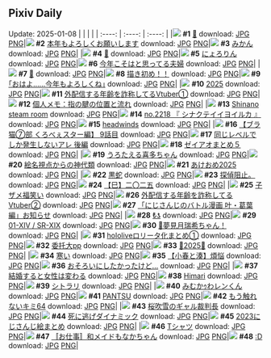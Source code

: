 ## Pixiv Daily
Update: 2025-01-08
|      |      |      |
| :----: | :----: | :----: |
|![](https://pixiv.microyu.workers.dev/c/240x480/img-master/img/2025/01/06/00/40/09/125946101_p0_master1200.jpg) **#1** [🐍](https://www.pixiv.net/artworks/125946101) download: [JPG](https://pixiv.microyu.workers.dev/img-original/img/2025/01/06/00/40/09/125946101_p0.jpg) [PNG](https://pixiv.microyu.workers.dev/img-original/img/2025/01/06/00/40/09/125946101_p0.png)|![](https://pixiv.microyu.workers.dev/c/240x480/img-master/img/2025/01/06/19/31/27/125966179_p0_master1200.jpg) **#2** [本年もよろしくお願いします](https://www.pixiv.net/artworks/125966179) download: [JPG](https://pixiv.microyu.workers.dev/img-original/img/2025/01/06/19/31/27/125966179_p0.jpg) [PNG](https://pixiv.microyu.workers.dev/img-original/img/2025/01/06/19/31/27/125966179_p0.png)|![](https://pixiv.microyu.workers.dev/c/240x480/img-master/img/2025/01/06/20/30/01/125967925_p0_master1200.jpg) **#3** [みかん](https://www.pixiv.net/artworks/125967925) download: [JPG](https://pixiv.microyu.workers.dev/img-original/img/2025/01/06/20/30/01/125967925_p0.jpg) [PNG](https://pixiv.microyu.workers.dev/img-original/img/2025/01/06/20/30/01/125967925_p0.png)|
|![](https://pixiv.microyu.workers.dev/c/240x480/img-master/img/2025/01/07/04/10/24/125981673_p0_master1200.jpg) **#4** [🐍](https://www.pixiv.net/artworks/125981673) download: [JPG](https://pixiv.microyu.workers.dev/img-original/img/2025/01/07/04/10/24/125981673_p0.jpg) [PNG](https://pixiv.microyu.workers.dev/img-original/img/2025/01/07/04/10/24/125981673_p0.png)|![](https://pixiv.microyu.workers.dev/c/240x480/img-master/img/2025/01/06/00/07/39/125944870_p0_master1200.jpg) **#5** [にょろりん](https://www.pixiv.net/artworks/125944870) download: [JPG](https://pixiv.microyu.workers.dev/img-original/img/2025/01/06/00/07/39/125944870_p0.jpg) [PNG](https://pixiv.microyu.workers.dev/img-original/img/2025/01/06/00/07/39/125944870_p0.png)|![](https://pixiv.microyu.workers.dev/c/240x480/img-master/img/2025/01/06/00/03/22/125944600_p0_master1200.jpg) **#6** [今年こそはと思ってる夫婦](https://www.pixiv.net/artworks/125944600) download: [JPG](https://pixiv.microyu.workers.dev/img-original/img/2025/01/06/00/03/22/125944600_p0.jpg) [PNG](https://pixiv.microyu.workers.dev/img-original/img/2025/01/06/00/03/22/125944600_p0.png)|
|![](https://pixiv.microyu.workers.dev/c/240x480/img-master/img/2025/01/06/00/19/30/125945321_p0_master1200.jpg) **#7** [💖](https://www.pixiv.net/artworks/125945321) download: [JPG](https://pixiv.microyu.workers.dev/img-original/img/2025/01/06/00/19/30/125945321_p0.jpg) [PNG](https://pixiv.microyu.workers.dev/img-original/img/2025/01/06/00/19/30/125945321_p0.png)|![](https://pixiv.microyu.workers.dev/c/240x480/img-master/img/2025/01/06/20/09/58/125967377_p0_master1200.jpg) **#8** [描き初め！！](https://www.pixiv.net/artworks/125967377) download: [JPG](https://pixiv.microyu.workers.dev/img-original/img/2025/01/06/20/09/58/125967377_p0.jpg) [PNG](https://pixiv.microyu.workers.dev/img-original/img/2025/01/06/20/09/58/125967377_p0.png)|![](https://pixiv.microyu.workers.dev/c/240x480/img-master/img/2025/01/06/17/08/53/125962046_p0_master1200.jpg) **#9** [｢おはよ……今年もよろしくね｣](https://www.pixiv.net/artworks/125962046) download: [JPG](https://pixiv.microyu.workers.dev/img-original/img/2025/01/06/17/08/53/125962046_p0.jpg) [PNG](https://pixiv.microyu.workers.dev/img-original/img/2025/01/06/17/08/53/125962046_p0.png)|
|![](https://pixiv.microyu.workers.dev/c/240x480/img-master/img/2025/01/06/01/58/34/125948165_p0_master1200.jpg) **#10** [2025](https://www.pixiv.net/artworks/125948165) download: [JPG](https://pixiv.microyu.workers.dev/img-original/img/2025/01/06/01/58/34/125948165_p0.jpg) [PNG](https://pixiv.microyu.workers.dev/img-original/img/2025/01/06/01/58/34/125948165_p0.png)|![](https://pixiv.microyu.workers.dev/c/240x480/img-master/img/2025/01/06/20/59/31/125968884_p0_master1200.jpg) **#11** [外配信する年齢を詐称してるVtuber①](https://www.pixiv.net/artworks/125968884) download: [JPG](https://pixiv.microyu.workers.dev/img-original/img/2025/01/06/20/59/31/125968884_p0.jpg) [PNG](https://pixiv.microyu.workers.dev/img-original/img/2025/01/06/20/59/31/125968884_p0.png)|![](https://pixiv.microyu.workers.dev/c/240x480/img-master/img/2025/01/07/06/00/07/125982861_p0_master1200.jpg) **#12** [個人メモ：指の腱の位置と流れ](https://www.pixiv.net/artworks/125982861) download: [JPG](https://pixiv.microyu.workers.dev/img-original/img/2025/01/07/06/00/07/125982861_p0.jpg) [PNG](https://pixiv.microyu.workers.dev/img-original/img/2025/01/07/06/00/07/125982861_p0.png)|
|![](https://pixiv.microyu.workers.dev/c/240x480/img-master/img/2025/01/06/15/05/15/125959611_p0_master1200.jpg) **#13** [Shinano steam room](https://www.pixiv.net/artworks/125959611) download: [JPG](https://pixiv.microyu.workers.dev/img-original/img/2025/01/06/15/05/15/125959611_p0.jpg) [PNG](https://pixiv.microyu.workers.dev/img-original/img/2025/01/06/15/05/15/125959611_p0.png)|![](https://pixiv.microyu.workers.dev/c/240x480/img-master/img/2025/01/06/23/44/48/125975173_p0_master1200.jpg) **#14** [no.2218 『 シナクテイイヨイルカ 』](https://www.pixiv.net/artworks/125975173) download: [JPG](https://pixiv.microyu.workers.dev/img-original/img/2025/01/06/23/44/48/125975173_p0.jpg) [PNG](https://pixiv.microyu.workers.dev/img-original/img/2025/01/06/23/44/48/125975173_p0.png)|![](https://pixiv.microyu.workers.dev/c/240x480/img-master/img/2025/01/07/00/00/14/125975794_p0_master1200.jpg) **#15** [headwinds](https://www.pixiv.net/artworks/125975794) download: [JPG](https://pixiv.microyu.workers.dev/img-original/img/2025/01/07/00/00/14/125975794_p0.jpg) [PNG](https://pixiv.microyu.workers.dev/img-original/img/2025/01/07/00/00/14/125975794_p0.png)|
|![](https://pixiv.microyu.workers.dev/c/240x480/img-master/img/2025/01/06/19/00/17/125965203_p0_master1200.jpg) **#16** [【ブラ猫⑦部 くろべぇスター編】 9話目](https://www.pixiv.net/artworks/125965203) download: [JPG](https://pixiv.microyu.workers.dev/img-original/img/2025/01/06/19/00/17/125965203_p0.jpg) [PNG](https://pixiv.microyu.workers.dev/img-original/img/2025/01/06/19/00/17/125965203_p0.png)|![](https://pixiv.microyu.workers.dev/c/240x480/img-master/img/2025/01/06/00/07/19/125944856_p0_master1200.jpg) **#17** [同じレベルでしか発生しないアレ 後編](https://www.pixiv.net/artworks/125944856) download: [JPG](https://pixiv.microyu.workers.dev/img-original/img/2025/01/06/00/07/19/125944856_p0.jpg) [PNG](https://pixiv.microyu.workers.dev/img-original/img/2025/01/06/00/07/19/125944856_p0.png)|![](https://pixiv.microyu.workers.dev/c/240x480/img-master/img/2025/01/06/12/16/51/125956644_p0_master1200.jpg) **#18** [ゼイアオまとめ５](https://www.pixiv.net/artworks/125956644) download: [JPG](https://pixiv.microyu.workers.dev/img-original/img/2025/01/06/12/16/51/125956644_p0.jpg) [PNG](https://pixiv.microyu.workers.dev/img-original/img/2025/01/06/12/16/51/125956644_p0.png)|
|![](https://pixiv.microyu.workers.dev/c/240x480/img-master/img/2025/01/06/00/03/26/125944607_p0_master1200.jpg) **#19** [うろたえる喜多ちゃん](https://www.pixiv.net/artworks/125944607) download: [JPG](https://pixiv.microyu.workers.dev/img-original/img/2025/01/06/00/03/26/125944607_p0.jpg) [PNG](https://pixiv.microyu.workers.dev/img-original/img/2025/01/06/00/03/26/125944607_p0.png)|![](https://pixiv.microyu.workers.dev/c/240x480/img-master/img/2025/01/06/19/27/15/125966024_p0_master1200.jpg) **#20** [絵名視点からの神代類](https://www.pixiv.net/artworks/125966024) download: [JPG](https://pixiv.microyu.workers.dev/img-original/img/2025/01/06/19/27/15/125966024_p0.jpg) [PNG](https://pixiv.microyu.workers.dev/img-original/img/2025/01/06/19/27/15/125966024_p0.png)|![](https://pixiv.microyu.workers.dev/c/240x480/img-master/img/2025/01/06/10/14/01/125954676_p0_master1200.jpg) **#21** [あけおめ2025](https://www.pixiv.net/artworks/125954676) download: [JPG](https://pixiv.microyu.workers.dev/img-original/img/2025/01/06/10/14/01/125954676_p0.jpg) [PNG](https://pixiv.microyu.workers.dev/img-original/img/2025/01/06/10/14/01/125954676_p0.png)|
|![](https://pixiv.microyu.workers.dev/c/240x480/img-master/img/2025/01/06/00/19/49/125945337_p0_master1200.jpg) **#22** [黒蛇](https://www.pixiv.net/artworks/125945337) download: [JPG](https://pixiv.microyu.workers.dev/img-original/img/2025/01/06/00/19/49/125945337_p0.jpg) [PNG](https://pixiv.microyu.workers.dev/img-original/img/2025/01/06/00/19/49/125945337_p0.png)|![](https://pixiv.microyu.workers.dev/c/240x480/img-master/img/2025/01/06/11/09/36/125955445_p0_master1200.jpg) **#23** [探偵阻止。](https://www.pixiv.net/artworks/125955445) download: [JPG](https://pixiv.microyu.workers.dev/img-original/img/2025/01/06/11/09/36/125955445_p0.jpg) [PNG](https://pixiv.microyu.workers.dev/img-original/img/2025/01/06/11/09/36/125955445_p0.png)|![](https://pixiv.microyu.workers.dev/c/240x480/img-master/img/2025/01/07/00/00/11/125975774_p0_master1200.jpg) **#24** [【巳】二〇二五](https://www.pixiv.net/artworks/125975774) download: [JPG](https://pixiv.microyu.workers.dev/img-original/img/2025/01/07/00/00/11/125975774_p0.jpg) [PNG](https://pixiv.microyu.workers.dev/img-original/img/2025/01/07/00/00/11/125975774_p0.png)|
|![](https://pixiv.microyu.workers.dev/c/240x480/img-master/img/2025/01/06/00/06/51/125944829_p0_master1200.jpg) **#25** [子ザメ福笑い](https://www.pixiv.net/artworks/125944829) download: [JPG](https://pixiv.microyu.workers.dev/img-original/img/2025/01/06/00/06/51/125944829_p0.jpg) [PNG](https://pixiv.microyu.workers.dev/img-original/img/2025/01/06/00/06/51/125944829_p0.png)|![](https://pixiv.microyu.workers.dev/c/240x480/img-master/img/2025/01/07/21/21/19/126000598_p0_master1200.jpg) **#26** [外配信する年齢を詐称してるVtuber②](https://www.pixiv.net/artworks/126000598) download: [JPG](https://pixiv.microyu.workers.dev/img-original/img/2025/01/07/21/21/19/126000598_p0.jpg) [PNG](https://pixiv.microyu.workers.dev/img-original/img/2025/01/07/21/21/19/126000598_p0.png)|![](https://pixiv.microyu.workers.dev/c/240x480/img-master/img/2025/01/06/20/28/09/125967856_p0_master1200.jpg) **#27** [「にじさんじのバトル漫画 叶・葛葉編」お知らせ](https://www.pixiv.net/artworks/125967856) download: [JPG](https://pixiv.microyu.workers.dev/img-original/img/2025/01/06/20/28/09/125967856_p0.jpg) [PNG](https://pixiv.microyu.workers.dev/img-original/img/2025/01/06/20/28/09/125967856_p0.png)|
|![](https://pixiv.microyu.workers.dev/c/240x480/img-master/img/2025/01/06/12/07/35/125956465_p0_master1200.jpg) **#28** [₺ƾ](https://www.pixiv.net/artworks/125956465) download: [JPG](https://pixiv.microyu.workers.dev/img-original/img/2025/01/06/12/07/35/125956465_p0.jpg) [PNG](https://pixiv.microyu.workers.dev/img-original/img/2025/01/06/12/07/35/125956465_p0.png)|![](https://pixiv.microyu.workers.dev/c/240x480/img-master/img/2025/01/06/01/00/01/125946715_p0_master1200.jpg) **#29** [01-ⅩⅣ /  SR-ⅩⅨ](https://www.pixiv.net/artworks/125946715) download: [JPG](https://pixiv.microyu.workers.dev/img-original/img/2025/01/06/01/00/01/125946715_p0.jpg) [PNG](https://pixiv.microyu.workers.dev/img-original/img/2025/01/06/01/00/01/125946715_p0.png)|![](https://pixiv.microyu.workers.dev/c/240x480/img-master/img/2025/01/06/22/38/57/125972750_p0_master1200.jpg) **#30** [🥛夢見月瑞希ちゃん！](https://www.pixiv.net/artworks/125972750) download: [JPG](https://pixiv.microyu.workers.dev/img-original/img/2025/01/06/22/38/57/125972750_p0.jpg) [PNG](https://pixiv.microyu.workers.dev/img-original/img/2025/01/06/22/38/57/125972750_p0.png)|
|![](https://pixiv.microyu.workers.dev/c/240x480/img-master/img/2025/01/07/14/11/41/125990106_p0_master1200.jpg) **#31** [hololiveロリータ化まとめ①](https://www.pixiv.net/artworks/125990106) download: [JPG](https://pixiv.microyu.workers.dev/img-original/img/2025/01/07/14/11/41/125990106_p0.jpg) [PNG](https://pixiv.microyu.workers.dev/img-original/img/2025/01/07/14/11/41/125990106_p0.png)|![](https://pixiv.microyu.workers.dev/c/240x480/img-master/img/2025/01/06/16/10/26/125960795_p0_master1200.jpg) **#32** [委托大pp](https://www.pixiv.net/artworks/125960795) download: [JPG](https://pixiv.microyu.workers.dev/img-original/img/2025/01/06/16/10/26/125960795_p0.jpg) [PNG](https://pixiv.microyu.workers.dev/img-original/img/2025/01/06/16/10/26/125960795_p0.png)|![](https://pixiv.microyu.workers.dev/c/240x480/img-master/img/2025/01/06/00/00/26/125944222_p0_master1200.jpg) **#33** [🐍2025🐍](https://www.pixiv.net/artworks/125944222) download: [JPG](https://pixiv.microyu.workers.dev/img-original/img/2025/01/06/00/00/26/125944222_p0.jpg) [PNG](https://pixiv.microyu.workers.dev/img-original/img/2025/01/06/00/00/26/125944222_p0.png)|
|![](https://pixiv.microyu.workers.dev/c/240x480/img-master/img/2025/01/06/00/27/31/125945629_p0_master1200.jpg) **#34** [寒い](https://www.pixiv.net/artworks/125945629) download: [JPG](https://pixiv.microyu.workers.dev/img-original/img/2025/01/06/00/27/31/125945629_p0.jpg) [PNG](https://pixiv.microyu.workers.dev/img-original/img/2025/01/06/00/27/31/125945629_p0.png)|![](https://pixiv.microyu.workers.dev/c/240x480/img-master/img/2025/01/06/23/33/41/125974749_p0_master1200.jpg) **#35** [【小春と湊】煩悩](https://www.pixiv.net/artworks/125974749) download: [JPG](https://pixiv.microyu.workers.dev/img-original/img/2025/01/06/23/33/41/125974749_p0.jpg) [PNG](https://pixiv.microyu.workers.dev/img-original/img/2025/01/06/23/33/41/125974749_p0.png)|![](https://pixiv.microyu.workers.dev/c/240x480/img-master/img/2025/01/06/23/59/14/125975687_p0_master1200.jpg) **#36** [おそろいにしたかったけど…](https://www.pixiv.net/artworks/125975687) download: [JPG](https://pixiv.microyu.workers.dev/img-original/img/2025/01/06/23/59/14/125975687_p0.jpg) [PNG](https://pixiv.microyu.workers.dev/img-original/img/2025/01/06/23/59/14/125975687_p0.png)|
|![](https://pixiv.microyu.workers.dev/c/240x480/img-master/img/2025/01/07/00/03/14/125976176_p0_master1200.jpg) **#37** [結婚すると女性は変わる](https://www.pixiv.net/artworks/125976176) download: [JPG](https://pixiv.microyu.workers.dev/img-original/img/2025/01/07/00/03/14/125976176_p0.jpg) [PNG](https://pixiv.microyu.workers.dev/img-original/img/2025/01/07/00/03/14/125976176_p0.png)|![](https://pixiv.microyu.workers.dev/c/240x480/img-master/img/2025/01/06/19/41/29/125966449_p0_master1200.jpg) **#38** [Himari](https://www.pixiv.net/artworks/125966449) download: [JPG](https://pixiv.microyu.workers.dev/img-original/img/2025/01/06/19/41/29/125966449_p0.jpg) [PNG](https://pixiv.microyu.workers.dev/img-original/img/2025/01/06/19/41/29/125966449_p0.png)|![](https://pixiv.microyu.workers.dev/c/240x480/img-master/img/2025/01/07/01/03/34/125978287_p0_master1200.jpg) **#39** [シトラリ](https://www.pixiv.net/artworks/125978287) download: [JPG](https://pixiv.microyu.workers.dev/img-original/img/2025/01/07/01/03/34/125978287_p0.jpg) [PNG](https://pixiv.microyu.workers.dev/img-original/img/2025/01/07/01/03/34/125978287_p0.png)|
|![](https://pixiv.microyu.workers.dev/c/240x480/img-master/img/2025/01/06/00/38/48/125946061_p0_master1200.jpg) **#40** [みむかｩわレンくん](https://www.pixiv.net/artworks/125946061) download: [JPG](https://pixiv.microyu.workers.dev/img-original/img/2025/01/06/00/38/48/125946061_p0.jpg) [PNG](https://pixiv.microyu.workers.dev/img-original/img/2025/01/06/00/38/48/125946061_p0.png)|![](https://pixiv.microyu.workers.dev/c/240x480/img-master/img/2025/01/06/01/20/42/125947309_p0_master1200.jpg) **#41** [PANTSU](https://www.pixiv.net/artworks/125947309) download: [JPG](https://pixiv.microyu.workers.dev/img-original/img/2025/01/06/01/20/42/125947309_p0.jpg) [PNG](https://pixiv.microyu.workers.dev/img-original/img/2025/01/06/01/20/42/125947309_p0.png)|![](https://pixiv.microyu.workers.dev/c/240x480/img-master/img/2025/01/07/12/56/23/125988826_p0_master1200.jpg) **#42** [もう触れないキミ64](https://www.pixiv.net/artworks/125988826) download: [JPG](https://pixiv.microyu.workers.dev/img-original/img/2025/01/07/12/56/23/125988826_p0.jpg) [PNG](https://pixiv.microyu.workers.dev/img-original/img/2025/01/07/12/56/23/125988826_p0.png)|
|![](https://pixiv.microyu.workers.dev/c/240x480/img-master/img/2025/01/06/13/19/09/125955951_p0_master1200.jpg) **#43** [桜吹雪のギャル裁判長](https://www.pixiv.net/artworks/125955951) download: [JPG](https://pixiv.microyu.workers.dev/img-original/img/2025/01/06/13/19/09/125955951_p0.jpg) [PNG](https://pixiv.microyu.workers.dev/img-original/img/2025/01/06/13/19/09/125955951_p0.png)|![](https://pixiv.microyu.workers.dev/c/240x480/img-master/img/2025/01/06/08/43/36/125953485_p0_master1200.jpg) **#44** [死に逃げダイナミック](https://www.pixiv.net/artworks/125953485) download: [JPG](https://pixiv.microyu.workers.dev/img-original/img/2025/01/06/08/43/36/125953485_p0.jpg) [PNG](https://pixiv.microyu.workers.dev/img-original/img/2025/01/06/08/43/36/125953485_p0.png)|![](https://pixiv.microyu.workers.dev/c/240x480/img-master/img/2025/01/07/13/43/33/125989634_p0_master1200.jpg) **#45** [2023にじさんじ絵まとめ](https://www.pixiv.net/artworks/125989634) download: [JPG](https://pixiv.microyu.workers.dev/img-original/img/2025/01/07/13/43/33/125989634_p0.jpg) [PNG](https://pixiv.microyu.workers.dev/img-original/img/2025/01/07/13/43/33/125989634_p0.png)|
|![](https://pixiv.microyu.workers.dev/c/240x480/img-master/img/2025/01/07/01/16/04/125978611_p0_master1200.jpg) **#46** [Tシャツ](https://www.pixiv.net/artworks/125978611) download: [JPG](https://pixiv.microyu.workers.dev/img-original/img/2025/01/07/01/16/04/125978611_p0.jpg) [PNG](https://pixiv.microyu.workers.dev/img-original/img/2025/01/07/01/16/04/125978611_p0.png)|![](https://pixiv.microyu.workers.dev/c/240x480/img-master/img/2025/01/06/13/19/00/125957758_p0_master1200.jpg) **#47** [〚お仕事〛和メイドもなかちゃん](https://www.pixiv.net/artworks/125957758) download: [JPG](https://pixiv.microyu.workers.dev/img-original/img/2025/01/06/13/19/00/125957758_p0.jpg) [PNG](https://pixiv.microyu.workers.dev/img-original/img/2025/01/06/13/19/00/125957758_p0.png)|![](https://pixiv.microyu.workers.dev/c/240x480/img-master/img/2025/01/06/13/10/29/125957627_p0_master1200.jpg) **#48** [:D](https://www.pixiv.net/artworks/125957627) download: [JPG](https://pixiv.microyu.workers.dev/img-original/img/2025/01/06/13/10/29/125957627_p0.jpg) [PNG](https://pixiv.microyu.workers.dev/img-original/img/2025/01/06/13/10/29/125957627_p0.png)|
